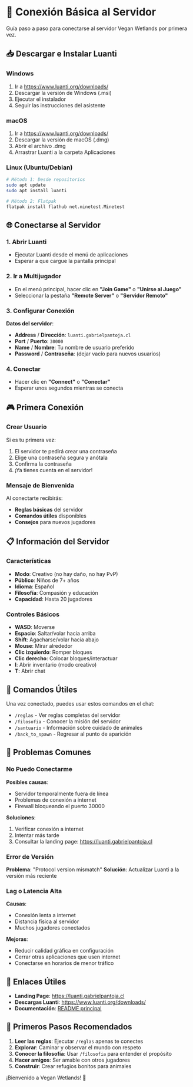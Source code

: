 # 🔌 Conexión Básica al Servidor

Guía paso a paso para conectarse al servidor Vegan Wetlands por primera vez.

## 📥 Descargar e Instalar Luanti

### Windows
1. Ir a https://www.luanti.org/downloads/
2. Descargar la versión de Windows (.msi)
3. Ejecutar el instalador
4. Seguir las instrucciones del asistente

### macOS
1. Ir a https://www.luanti.org/downloads/
2. Descargar la versión de macOS (.dmg)
3. Abrir el archivo .dmg
4. Arrastrar Luanti a la carpeta Aplicaciones

### Linux (Ubuntu/Debian)
```bash
# Método 1: Desde repositorios
sudo apt update
sudo apt install luanti

# Método 2: Flatpak
flatpak install flathub net.minetest.Minetest
```

## 🌐 Conectarse al Servidor

### 1. Abrir Luanti
- Ejecutar Luanti desde el menú de aplicaciones
- Esperar a que cargue la pantalla principal

### 2. Ir a Multijugador
- En el menú principal, hacer clic en **"Join Game"** o **"Unirse al Juego"**
- Seleccionar la pestaña **"Remote Server"** o **"Servidor Remoto"**

### 3. Configurar Conexión
**Datos del servidor**:
- **Address** / **Dirección**: `luanti.gabrielpantoja.cl`
- **Port** / **Puerto**: `30000`
- **Name** / **Nombre**: Tu nombre de usuario preferido
- **Password** / **Contraseña**: (dejar vacío para nuevos usuarios)

### 4. Conectar
- Hacer clic en **"Connect"** o **"Conectar"**
- Esperar unos segundos mientras se conecta

## 🎮 Primera Conexión

### Crear Usuario
Si es tu primera vez:
1. El servidor te pedirá crear una contraseña
2. Elige una contraseña segura y anótala
3. Confirma la contraseña
4. ¡Ya tienes cuenta en el servidor!

### Mensaje de Bienvenida
Al conectarte recibirás:
- **Reglas básicas** del servidor
- **Comandos útiles** disponibles
- **Consejos** para nuevos jugadores

## 📋 Información del Servidor

### Características
- **Modo**: Creativo (no hay daño, no hay PvP)
- **Público**: Niños de 7+ años
- **Idioma**: Español
- **Filosofía**: Compasión y educación
- **Capacidad**: Hasta 20 jugadores

### Controles Básicos
- **WASD**: Moverse
- **Espacio**: Saltar/volar hacia arriba
- **Shift**: Agacharse/volar hacia abajo
- **Mouse**: Mirar alrededor
- **Clic izquierdo**: Romper bloques
- **Clic derecho**: Colocar bloques/interactuar
- **I**: Abrir inventario (modo creativo)
- **T**: Abrir chat

## 🌱 Comandos Útiles

Una vez conectado, puedes usar estos comandos en el chat:

- `/reglas` - Ver reglas completas del servidor
- `/filosofia` - Conocer la misión del servidor
- `/santuario` - Información sobre cuidado de animales
- `/back_to_spawn` - Regresar al punto de aparición

## 🚨 Problemas Comunes

### No Puedo Conectarme
**Posibles causas**:
- Servidor temporalmente fuera de línea
- Problemas de conexión a internet
- Firewall bloqueando el puerto 30000

**Soluciones**:
1. Verificar conexión a internet
2. Intentar más tarde
3. Consultar la landing page: https://luanti.gabrielpantoja.cl

### Error de Versión
**Problema**: "Protocol version mismatch"
**Solución**: Actualizar Luanti a la versión más reciente

### Lag o Latencia Alta
**Causas**:
- Conexión lenta a internet
- Distancia física al servidor
- Muchos jugadores conectados

**Mejoras**:
- Reducir calidad gráfica en configuración
- Cerrar otras aplicaciones que usen internet
- Conectarse en horarios de menor tráfico

## 🔗 Enlaces Útiles

- **Landing Page**: https://luanti.gabrielpantoja.cl
- **Descargas Luanti**: https://www.luanti.org/downloads/
- **Documentación**: [README principal](../README.md)

## 👥 Primeros Pasos Recomendados

1. **Leer las reglas**: Ejecutar `/reglas` apenas te conectes
2. **Explorar**: Caminar y observar el mundo con respeto
3. **Conocer la filosofía**: Usar `/filosofia` para entender el propósito
4. **Hacer amigos**: Ser amable con otros jugadores
5. **Construir**: Crear refugios bonitos para animales

¡Bienvenido a Vegan Wetlands! 🌱
